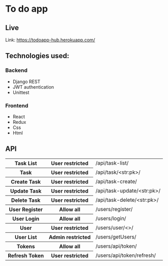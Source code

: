 # To do app

## Live
Link: https://todoapp-hub.herokuapp.com/

## Technologies used:
### Backend
- Django REST
- JWT authentication
- Unittest

### Frontend
- React
- Redux
- Css
- Html

## API

<table>
  <tr>
    <th>Task List</th>
	<th>User restricted</th>
    <td>/api/task-list/</td>
  </tr>
  <tr>
    <th>Task</th>
	<th>User restricted</th>
    <td>/api/task/&lt;str:pk&gt;/</td>
  </tr>
  <tr>
  	<th>Create Task</th>
	<th>User restricted</th>
	<td>/api/task-create/</td>
  </tr>
  <tr>
  	<th>Update Task</th>
	<th>User restricted</th>
	<td> /api/task-update/&lt;str:pk&gt;/</td>
  </tr>
  <tr>
  	<th>Delete Task</th>
	<th>User restricted</th>
	<td>/api/task-delete/&lt;str:pk&gt;/</td>
  </tr>
    <tr>
        <th> User Register </th>
		<th>Allow all</th>
        <td> /users/register/ </td>
    </tr>
     <tr>
        <th> User Login </th>
		<th>Allow all</th>
        <td> /users/login/ </td>
    </tr>
     <tr>
        <th> User </th>
		<th>User restricted</th>
        <td> /users/user/&lt;<str:pk>&gt;/ </td>
    </tr>
     <tr>
        <th>User List</th>
		<th>Admin restricted</th>
        <td> /users/getUsers/ </td>
    </tr>
     <tr>
        <th> Tokens </th>
		<th> Allow all</th>
        <td> /users/api/token/ </td>
    </tr>
     <tr>
        <th> Refresh Token </th>
		<th>User restricted</th>
        <td> /users/api/token/refresh/ </td>
    </tr>
</table>


